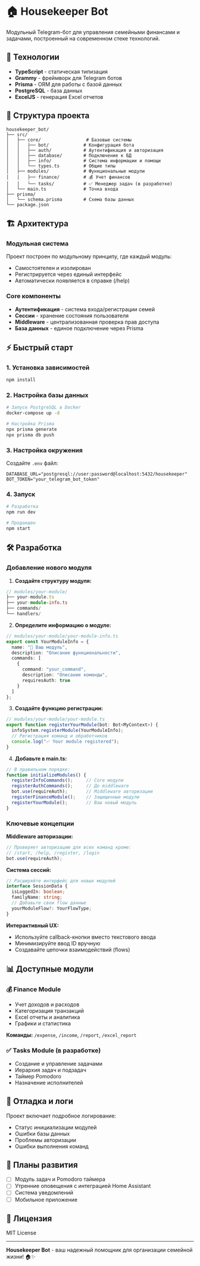 # 🏠 Housekeeper Bot

Модульный Telegram-бот для управления семейными финансами и задачами, построенный на современном стеке технологий.

## 🚀 Технологии

- **TypeScript** - статическая типизация
- **Grammy** - фреймворк для Telegram ботов
- **Prisma** - ORM для работы с базой данных
- **PostgreSQL** - база данных
- **ExcelJS** - генерация Excel отчетов

## 📁 Структура проекта

```
housekeeper_bot/
├── src/
│   ├── core/                 # Базовые системы
│   │   ├── bot/             # Конфигурация бота
│   │   ├── auth/            # Аутентификация и авторизация
│   │   ├── database/        # Подключение к БД
│   │   ├── info/            # Система информации и помощи
│   │   └── types.ts         # Общие типы
│   ├── modules/             # Функциональные модули
│   │   ├── finance/         # 💰 Учет финансов
│   │   └── tasks/           # ✅ Менеджер задач (в разработке)
│   └── main.ts              # Точка входа
├── prisma/
│   └── schema.prisma        # Схема базы данных
└── package.json
```

## 🏗️ Архитектура

### Модульная система
Проект построен по модульному принципу, где каждый модуль:
- Самостоятелен и изолирован
- Регистрируется через единый интерфейс
- Автоматически появляется в справке (/help)

### Core компоненты
- **Аутентификация** - система входа/регистрации семей
- **Сессии** - хранение состояния пользователя
- **Middleware** - централизованная проверка прав доступа
- **База данных** - единое подключение через Prisma

## ⚡ Быстрый старт

### 1. Установка зависимостей
```bash
npm install
```

### 2. Настройка базы данных
```bash
# Запуск PostgreSQL в Docker
docker-compose up -d

# Настройка Prisma
npx prisma generate
npx prisma db push
```

### 3. Настройка окружения
Создайте `.env` файл:
```env
DATABASE_URL="postgresql://user:password@localhost:5432/housekeeper"
BOT_TOKEN="your_telegram_bot_token"
```

### 4. Запуск
```bash
# Разработка
npm run dev

# Продакшен
npm start
```

## 🛠️ Разработка

### Добавление нового модуля

1. **Создайте структуру модуля:**
```typescript
// modules/your-module/
├── your-module.ts
├── your-module-info.ts
├── commands/
└── handlers/
```

2. **Определите информацию о модуле:**
```typescript
// modules/your-module/your-module-info.ts
export const YourModuleInfo = {
  name: "🎯 Ваш модуль",
  description: "Описание функциональности",
  commands: [
    {
      command: "your_command",
      description: "Описание команды",
      requiresAuth: true
    }
  ]
};
```

3. **Создайте функцию регистрации:**
```typescript
// modules/your-module/your-module.ts
export function registerYourModule(bot: Bot<MyContext>) {
  infoSystem.registerModule(YourModuleInfo);
  // Регистрация команд и обработчиков
  console.log("✅ Your module registered");
}
```

4. **Добавьте в main.ts:**
```typescript
// В правильном порядке:
function initializeModules() {
  registerInfoCommands();     // Core модули
  registerAuthCommands();     // До middleware
  bot.use(requireAuth);       // Middleware авторизации
  registerFinanceModule();    // Защищенные модули
  registerYourModule();       // Ваш новый модуль
}
```

### Ключевые концепции

**Middleware авторизации:**
```typescript
// Проверяет авторизацию для всех команд кроме:
// /start, /help, /register, /login
bot.use(requireAuth);
```

**Система сессий:**
```typescript
// Расширяйте интерфейс для новых модулей
interface SessionData {
  isLoggedIn: boolean;
  familyName: string;
  // Добавьте свои flow данные
  yourModuleFlow?: YourFlowType;
}
```

**Интерактивный UX:**
- Используйте callback-кнопки вместо текстового ввода
- Минимизируйте ввод ID вручную
- Создавайте цепочки взаимодействий (flows)

## 📊 Доступные модули

### 💰 Finance Module
- Учет доходов и расходов
- Категоризация транзакций
- Excel отчеты и аналитика
- Графики и статистика

**Команды:** `/expense`, `/income`, `/report`, `/excel_report`

### ✅ Tasks Module (в разработке)
- Создание и управление задачами
- Иерархия задач и подзадач
- Таймер Pomodoro
- Назначение исполнителей

## 🐛 Отладка и логи

Проект включает подробное логирование:
- Статус инициализации модулей
- Ошибки базы данных
- Проблемы авторизации
- Ошибки выполнения команд

## 🔮 Планы развития

- [ ] Модуль задач и Pomodoro таймера
- [ ] Утренние оповещения с интеграцией Home Assistant
- [ ] Система уведомлений
- [ ] Мобильное приложение

## 📝 Лицензия

MIT License

---

**Housekeeper Bot** - ваш надежный помощник для организации семейной жизни! 🏠✨